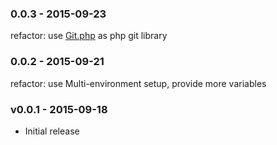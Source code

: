 ### 0.0.3 - 2015-09-23
refactor: use [Git.php](https://github.com/kbjr/Git.php) as php git library 

### 0.0.2 - 2015-09-21
refactor: use Multi-environment setup, provide more variables

### v0.0.1 - 2015-09-18
+ Initial release
